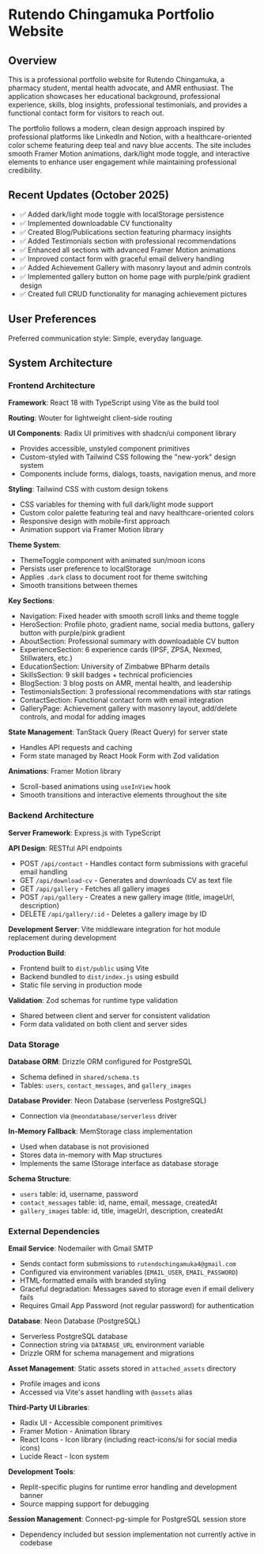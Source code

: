 # Rutendo Chingamuka Portfolio Website

## Overview

This is a professional portfolio website for Rutendo Chingamuka, a pharmacy student, mental health advocate, and AMR enthusiast. The application showcases her educational background, professional experience, skills, blog insights, professional testimonials, and provides a functional contact form for visitors to reach out.

The portfolio follows a modern, clean design approach inspired by professional platforms like LinkedIn and Notion, with a healthcare-oriented color scheme featuring deep teal and navy blue accents. The site includes smooth Framer Motion animations, dark/light mode toggle, and interactive elements to enhance user engagement while maintaining professional credibility.

## Recent Updates (October 2025)

- ✅ Added dark/light mode toggle with localStorage persistence
- ✅ Implemented downloadable CV functionality
- ✅ Created Blog/Publications section featuring pharmacy insights
- ✅ Added Testimonials section with professional recommendations
- ✅ Enhanced all sections with advanced Framer Motion animations
- ✅ Improved contact form with graceful email delivery handling
- ✅ Added Achievement Gallery with masonry layout and admin controls
- ✅ Implemented gallery button on home page with purple/pink gradient design
- ✅ Created full CRUD functionality for managing achievement pictures

## User Preferences

Preferred communication style: Simple, everyday language.

## System Architecture

### Frontend Architecture

**Framework**: React 18 with TypeScript using Vite as the build tool

**Routing**: Wouter for lightweight client-side routing

**UI Components**: Radix UI primitives with shadcn/ui component library
- Provides accessible, unstyled component primitives
- Custom-styled with Tailwind CSS following the "new-york" design system
- Components include forms, dialogs, toasts, navigation menus, and more

**Styling**: Tailwind CSS with custom design tokens
- CSS variables for theming with full dark/light mode support
- Custom color palette featuring teal and navy healthcare-oriented colors
- Responsive design with mobile-first approach
- Animation support via Framer Motion library

**Theme System**: 
- ThemeToggle component with animated sun/moon icons
- Persists user preference to localStorage
- Applies `.dark` class to document root for theme switching
- Smooth transitions between themes

**Key Sections**:
- Navigation: Fixed header with smooth scroll links and theme toggle
- HeroSection: Profile photo, gradient name, social media buttons, gallery button with purple/pink gradient
- AboutSection: Professional summary with downloadable CV button
- ExperienceSection: 6 experience cards (IPSF, ZPSA, Nexmed, Stillwaters, etc.)
- EducationSection: University of Zimbabwe BPharm details
- SkillsSection: 9 skill badges + technical proficiencies
- BlogSection: 3 blog posts on AMR, mental health, and leadership
- TestimonialsSection: 3 professional recommendations with star ratings
- ContactSection: Functional contact form with email integration
- GalleryPage: Achievement gallery with masonry layout, add/delete controls, and modal for adding images

**State Management**: TanStack Query (React Query) for server state
- Handles API requests and caching
- Form state managed by React Hook Form with Zod validation

**Animations**: Framer Motion library
- Scroll-based animations using `useInView` hook
- Smooth transitions and interactive elements throughout the site

### Backend Architecture

**Server Framework**: Express.js with TypeScript

**API Design**: RESTful API endpoints
- POST `/api/contact` - Handles contact form submissions with graceful email handling
- GET `/api/download-cv` - Generates and downloads CV as text file
- GET `/api/gallery` - Fetches all gallery images
- POST `/api/gallery` - Creates a new gallery image (title, imageUrl, description)
- DELETE `/api/gallery/:id` - Deletes a gallery image by ID

**Development Server**: Vite middleware integration for hot module replacement during development

**Production Build**: 
- Frontend built to `dist/public` using Vite
- Backend bundled to `dist/index.js` using esbuild
- Static file serving in production mode

**Validation**: Zod schemas for runtime type validation
- Shared between client and server for consistent validation
- Form data validated on both client and server sides

### Data Storage

**Database ORM**: Drizzle ORM configured for PostgreSQL
- Schema defined in `shared/schema.ts`
- Tables: `users`, `contact_messages`, and `gallery_images`

**Database Provider**: Neon Database (serverless PostgreSQL)
- Connection via `@neondatabase/serverless` driver

**In-Memory Fallback**: MemStorage class implementation
- Used when database is not provisioned
- Stores data in-memory with Map structures
- Implements the same IStorage interface as database storage

**Schema Structure**:
- `users` table: id, username, password
- `contact_messages` table: id, name, email, message, createdAt
- `gallery_images` table: id, title, imageUrl, description, createdAt

### External Dependencies

**Email Service**: Nodemailer with Gmail SMTP
- Sends contact form submissions to `rutendochingamuka4@gmail.com`
- Configured via environment variables (`EMAIL_USER`, `EMAIL_PASSWORD`)
- HTML-formatted emails with branded styling
- Graceful degradation: Messages saved to storage even if email delivery fails
- Requires Gmail App Password (not regular password) for authentication

**Database**: Neon Database (PostgreSQL)
- Serverless PostgreSQL database
- Connection string via `DATABASE_URL` environment variable
- Drizzle ORM for schema management and migrations

**Asset Management**: Static assets stored in `attached_assets` directory
- Profile images and icons
- Accessed via Vite's asset handling with `@assets` alias

**Third-Party UI Libraries**:
- Radix UI - Accessible component primitives
- Framer Motion - Animation library
- React Icons - Icon library (including react-icons/si for social media icons)
- Lucide React - Icon system

**Development Tools**:
- Replit-specific plugins for runtime error handling and development banner
- Source mapping support for debugging

**Session Management**: Connect-pg-simple for PostgreSQL session store
- Dependency included but session implementation not currently active in codebase